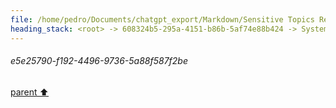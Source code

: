 ```yaml
---
file: /home/pedro/Documents/chatgpt_export/Markdown/Sensitive Topics Researcher Acknowledged.md
heading_stack: <root> -> 608324b5-295a-4151-b86b-5af74e88b424 -> System -> 5ad6a0e5-2c46-42fb-b043-ebb92d615191 -> System -> aaa28407-2abc-4120-81bb-bc799fd0a4ba -> User -> 960b7cda-feb4-44a2-a241-70ef3fdfcdc7 -> Assistant -> aaa2129e-3761-4955-9144-4888f3852311 -> User -> 3c4a41e5-081c-4ff2-8865-efbeaf036f38 -> Assistant -> aaa25a1d-d8b0-45a7-b71e-ae6ec61c74e1 -> User -> 552b4838-77c9-4611-bd94-225bebb2ab58 -> Assistant -> aaa2f157-bdc1-4f0b-a5ab-b180d2e06b0e -> User -> e17e38c7-ba5a-4b98-976a-ca91e612c66b -> Assistant -> aaa291aa-472f-4947-a9d1-81b41c7a7b3e -> User -> 81d8af94-7cce-4d5e-9517-d0519ef2c696 -> Assistant -> aaa2c553-5ce3-4832-b828-91c76b97da03 -> User -> c8d9d9f1-c187-4fc0-81af-bfe949145e0d -> Assistant -> aaa2f2df-c2d4-424d-a70e-67e030bba64b -> User -> c3ac2f57-37f2-4a3c-a0b8-34b161d43a45 -> Assistant -> aaa2f351-acf0-4048-8c55-8d4a79f84e59 -> User -> bcc06e40-11ab-4b9c-bfeb-c51452985563 -> Assistant -> aaa209e6-d9f5-45a5-aaee-150d8ed5da57 -> User -> da221002-1037-470a-b6da-631f54d441bc -> Assistant -> aaa2ee15-2d95-466a-8f97-672f1e853e02 -> User -> e5e25790-f192-4496-9736-5a88f587f2be
---
```

###### e5e25790-f192-4496-9736-5a88f587f2be
[parent ⬆️](#aaa2ee15-2d95-466a-8f97-672f1e853e02)
